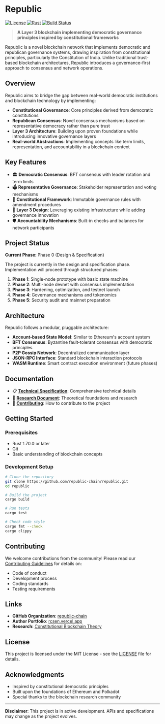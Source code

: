 # Republic

[![License](https://img.shields.io/badge/license-MIT-blue.svg)](LICENSE)
[![Rust](https://img.shields.io/badge/rust-1.70+-orange.svg)](https://www.rust-lang.org)
[![Build Status](https://img.shields.io/badge/build-passing-brightgreen.svg)](https://github.com/republic-chain/republic)

> **A Layer 3 blockchain implementing democratic governance principles inspired by constitutional frameworks**

Republic is a novel blockchain network that implements democratic and republican governance systems, drawing inspiration from constitutional principles, particularly the Constitution of India. Unlike traditional trust-based blockchain architectures, Republic introduces a governance-first approach to consensus and network operations.

## Overview

Republic aims to bridge the gap between real-world democratic institutions and blockchain technology by implementing:

- **Constitutional Governance**: Core principles derived from democratic constitutions
- **Republican Consensus**: Novel consensus mechanisms based on representative democracy rather than pure trust
- **Layer 3 Architecture**: Building upon proven foundations while introducing innovative governance layers
- **Real-world Abstractions**: Implementing concepts like term limits, representation, and accountability in a blockchain context

## Key Features

- 🏛️ **Democratic Consensus**: BFT consensus with leader rotation and term limits
- 🗳️ **Representative Governance**: Stakeholder representation and voting mechanisms
- 📜 **Constitutional Framework**: Immutable governance rules with amendment procedures
- 🔗 **Layer 3 Design**: Leveraging existing infrastructure while adding governance innovation
- 🛡️ **Accountability Mechanisms**: Built-in checks and balances for network participants

## Project Status

**Current Phase**: Phase 0 (Design & Specification)

The project is currently in the design and specification phase. Implementation will proceed through structured phases:

1. **Phase 1**: Single-node prototype with basic state machine
2. **Phase 2**: Multi-node devnet with consensus implementation
3. **Phase 3**: Hardening, optimization, and testnet launch
4. **Phase 4**: Governance mechanisms and tokenomics
5. **Phase 5**: Security audit and mainnet preparation

## Architecture

Republic follows a modular, pluggable architecture:

- **Account-based State Model**: Similar to Ethereum's account system
- **BFT Consensus**: Byzantine fault-tolerant consensus with democratic principles
- **P2P Gossip Network**: Decentralized communication layer
- **JSON-RPC Interface**: Standard blockchain interaction protocols
- **WASM Runtime**: Smart contract execution environment (future phases)

## Documentation

- 📋 **[Technical Specification](Layer_1.md)**: Comprehensive technical details
- 🔬 **[Research Document](https://docs.google.com/document/d/1O56NVFjksS61MN-pBA3JaxpH8PHYU2sU4XcXkTS9cr4/edit?usp=sharing)**: Theoretical foundations and research
- 🤝 **[Contributing](.github/CONTRIBUTING.md)**: How to contribute to the project

## Getting Started

### Prerequisites

- Rust 1.70.0 or later
- Git
- Basic understanding of blockchain concepts

### Development Setup

```bash
# Clone the repository
git clone https://github.com/republic-chain/republic.git
cd republic

# Build the project
cargo build

# Run tests
cargo test

# Check code style
cargo fmt --check
cargo clippy
```

## Contributing

We welcome contributions from the community! Please read our [Contributing Guidelines](.github/CONTRIBUTING.md) for details on:

- Code of conduct
- Development process
- Coding standards
- Testing requirements

## Links

- **GitHub Organization**: [republic-chain](https://github.com/republic-chain)
- **Author Portfolio**: [rcsen.vercel.app](https://rcsen.vercel.app)
- **Research**: [Constitutional Blockchain Theory](https://docs.google.com/document/d/1O56NVFjksS61MN-pBA3JaxpH8PHYU2sU4XcXkTS9cr4/edit?usp=sharing)

## License

This project is licensed under the MIT License - see the [LICENSE](LICENSE) file for details.

## Acknowledgments

- Inspired by constitutional democratic principles
- Built upon the foundations of Ethereum and Polkadot
- Special thanks to the blockchain research community

---

**Disclaimer**: This project is in active development. APIs and specifications may change as the project evolves.